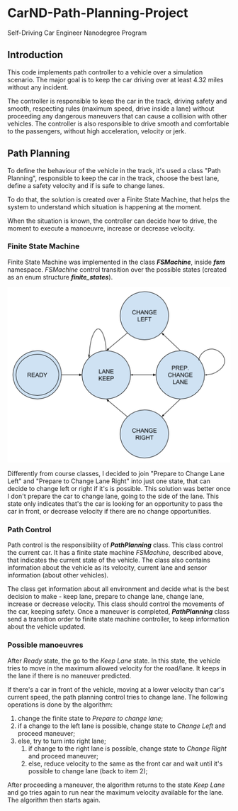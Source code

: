 [//]: # (Image References)
[image1]: ./img/finite_states.png "Finite States"

# CarND-Path-Planning-Project
Self-Driving Car Engineer Nanodegree Program

## Introduction

This code implements path controller to a vehicle over a simulation scenario. The major goal is to keep the car driving over at least 4.32 miles without any incident.

The controller is responsible to keep the car in the track, driving safety and smooth, respecting rules (maximum speed, drive inside a lane) without proceeding any dangerous maneuvers that can cause a collision with other vehicles. 
The controller is also responsible to drive smooth and comfortable to the passengers, without high acceleration, velocity or jerk.

## Path Planning

To define the behaviour of the vehicle in the track, it's used a class "Path Planning", responsible to keep the car in the track, choose the best lane, define a safety velocity and if is safe to change lanes.

To do that, the solution is created over a Finite State Machine, that helps the system to understand which situation is happening at the moment. 

When the situation is known, the controller can decide how to drive, the moment to execute a manoeuvre, increase or decrease velocity.

### Finite State Machine

Finite State Machine was implemented in the class ***FSMachine***, inside ***fsm*** namespace. *FSMachine* control transition over the possible states (created as an enum structure ***finite_states***).

![Finite states and possible transitions][image1]

Differently from course classes, I decided to join "Prepare to Change Lane Left" and "Prepare to Change Lane Right" into just one state, that can decide to change left or right if it's is possible. This solution was better once I don't prepare the car to change lane, going to the side of the lane. This state only indicates that's the car is looking for an opportunity to pass the car in front, or decrease velocity if there are no change opportunities.

### Path Control

Path control is the responsibility of ***PathPlanning*** class. This class control the current car. It has a finite state machine *FSMachine*, described above, that indicates the current state of the vehicle. The class also contains information about the vehicle as its velocity, current lane and sensor information (about other vehicles).

The class get information about all environment and decide what is the best decision to make - keep lane, prepare to change lane, change lane, increase or decrease velocity. This class should control the movements of the car, keeping safety. Once a maneuver is completed, ***PathPlanning*** class send a transition order to finite state machine controller, to keep information about the vehicle updated.

### Possible manoeuvres

After *Ready* state, the go to the *Keep Lane* state. In this state, the vehicle tries to move in the maximum allowed velocity for the road/lane. It keeps in the lane if there is no maneuver predicted.

If there's a car in front of the vehicle, moving at a lower velocity than car's current speed, the path planning control tries to change lane. The following operations is done by the algorithm:
1. change the finite state to *Prepare to change lane*;
1. if a change to the left lane is possible, change state to *Change Left* and proceed maneuver;
1. else, try to turn into right lane;
   1. if change to the right lane is possible, change state to *Change Right* and proceed maneuver;
   1. else, reduce velocity to the same as the front car and wait until it's possible to change lane (back to item 2);

After proceeding a maneuver, the algorithm returns to the state *Keep Lane* and go tries again to run near the maximum velocity available for the lane. The algorithm then starts again.
